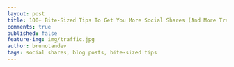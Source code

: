 ```yaml
---
layout: post
title: 100+ Bite-Sized Tips To Get You More Social Shares (And More Traffic)
comments: true
published: false
feature-img: img/traffic.jpg
author: brunotandev
tags: social shares, blog posts, bite-sized tips
---
```


